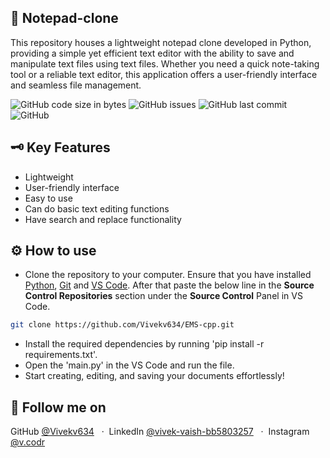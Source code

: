 ## 📒 Notepad-clone
This repository houses a lightweight notepad clone developed in Python, providing a simple yet efficient text editor with the ability to save and manipulate text files using text files. Whether you need a quick note-taking tool or a reliable text editor, this application offers a user-friendly interface and seamless file management.


![GitHub code size in bytes](https://img.shields.io/github/languages/code-size/vivekv634/Notepad-clone?style=for-the-badge)
![GitHub issues](https://img.shields.io/github/issues/vivekv634/Notepad-clone?style=for-the-badge)
![GitHub last commit](https://img.shields.io/github/last-commit/vivekv634/Notepad-clone?style=for-the-badge)
![GitHub](https://img.shields.io/github/license/vivekv634/notepad-clone?style=for-the-badge)


## 🗝️ Key Features
* Lightweight
* User-friendly interface
* Easy to use
* Can do basic text editing functions
* Have search and replace functionality

## ⚙️ How to use
* Clone the repository to your computer. Ensure that you have installed [Python](https://python.org), [Git](https://git-scm.com) and [VS Code](https://code.visualstudio.com/download). After that paste the below line in the **Source Control Repositories** section under the **Source Control** Panel in VS Code.
 ```bash
 git clone https://github.com/Vivekv634/EMS-cpp.git
 ```
* Install the required dependencies by running 'pip install -r requirements.txt'.
* Open the 'main.py' in the VS Code and run the file.
* Start creating, editing, and saving your documents effortlessly!

## 🤝 Follow me on
GitHub [@Vivekv634](https://github.com/Vivekv634) &nbsp; &middot;&nbsp;
LinkedIn [@vivek-vaish-bb5803257](https://www.linkedin.com/in/vivek-vaish-bb5803257/) &nbsp; &middot;&nbsp;
Instagram [@v.codr](https://www.instagram.com/v.codr/)
